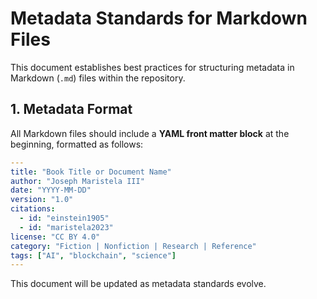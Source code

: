 # Metadata Standards for Markdown Files

This document establishes best practices for structuring metadata in Markdown (`.md`) files within the repository.

## **1. Metadata Format**
All Markdown files should include a **YAML front matter block** at the beginning, formatted as follows:
```yaml
---
title: "Book Title or Document Name"
author: "Joseph Maristela III"
date: "YYYY-MM-DD"
version: "1.0"
citations:
  - id: "einstein1905"
  - id: "maristela2023"
license: "CC BY 4.0"
category: "Fiction | Nonfiction | Research | Reference"
tags: ["AI", "blockchain", "science"]
---
```

This document will be updated as metadata standards evolve. 
